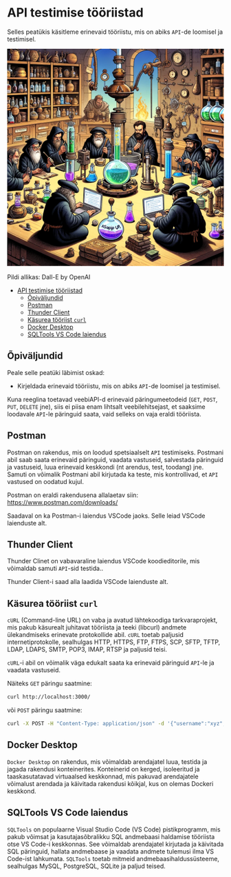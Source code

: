 # API testimise tööriistad

Selles peatükis käsitleme erinevaid tööriistu, mis on abiks `API`-de loomisel ja testimisel.

![API tools](API-tools.webp)

Pildi allikas: Dall-E by OpenAI

- [API testimise tööriistad](#api-testimise-tööriistad)
  - [Õpiväljundid](#õpiväljundid)
  - [Postman](#postman)
  - [Thunder Client](#thunder-client)
  - [Käsurea tööriist `curl`](#käsurea-tööriist-curl)
  - [Docker Desktop](#docker-desktop)
  - [SQLTools VS Code laiendus](#sqltools-vs-code-laiendus)

## Õpiväljundid

Peale selle peatüki läbimist oskad:

- Kirjeldada erinevaid tööriistu, mis on abiks `API`-de loomisel ja testimisel.

Kuna reeglina toetavad veebiAPI-d erinevaid päringumeetodeid (`GET`, `POST`, `PUT`, `DELETE` jne), siis ei piisa enam lihtsalt veebilehitsejast, et saaksime loodavale `API`-le päringuid saata, vaid selleks on vaja eraldi tööriista.

## Postman

Postman on rakendus, mis on loodud spetsiaalselt `API` testimiseks. Postmani abil saab saata erinevaid päringuid, vaadata vastuseid, salvestada päringuid ja vastuseid, luua erinevaid keskkondi (nt arendus, test, toodang) jne. Samuti on võimalik Postmani abil kirjutada ka teste, mis kontrollivad, et `API` vastused on oodatud kujul.

Postman on eraldi rakendusena allalaetav siin: https://www.postman.com/downloads/

Saadaval on ka Postman-i laiendus VSCode jaoks. Selle leiad VSCode laienduste alt.

## Thunder Client

Thunder Clinet on vabavaraline laiendus VSCode koodieditorile, mis võimaldab samuti `API`-sid testida..

Thunder Client-i saad alla laadida VSCode laienduste alt.

## Käsurea tööriist `curl`

`cURL` (Command-line URL) on vaba ja avatud lähtekoodiga tarkvaraprojekt, mis pakub käsurealt juhitavat tööriista ja teeki (libcurl) andmete ülekandmiseks erinevate protokollide abil. `cURL` toetab paljusid internetiprotokolle, sealhulgas HTTP, HTTPS, FTP, FTPS, SCP, SFTP, TFTP, LDAP, LDAPS, SMTP, POP3, IMAP, RTSP ja paljusid teisi.

`cURL`-i abil on võimalik väga edukalt saata ka erinevaid päringuid `API`-le ja vaadata vastuseid.

Näiteks `GET` päringu saatmine:

```bash
curl http://localhost:3000/
```

või `POST` päringu saatmine:

```bash
curl -X POST -H "Content-Type: application/json" -d '{"username":"xyz","password":"xyz"}' http://localhost:3000/login
```

## Docker Desktop

`Docker Desktop` on rakendus, mis võimaldab arendajatel luua, testida ja jagada rakendusi konteinerites. Konteinerid on kerged, isoleeritud ja taaskasutatavad virtuaalsed keskkonnad, mis pakuvad arendajatele võimalust arendada ja käivitada rakendusi kõikjal, kus on olemas Dockeri keskkond.

## SQLTools VS Code laiendus

`SQLTools` on populaarne Visual Studio Code (VS Code) pistikprogramm, mis pakub võimsat ja kasutajasõbralikku SQL andmebaasi haldamise tööriista otse VS Code-i keskkonnas. See võimaldab arendajatel kirjutada ja käivitada SQL päringuid, hallata andmebaase ja vaadata andmete tulemusi ilma VS Code-ist lahkumata. `SQLTools` toetab mitmeid andmebaasihaldussüsteeme, sealhulgas MySQL, PostgreSQL, SQLite ja paljud teised.

